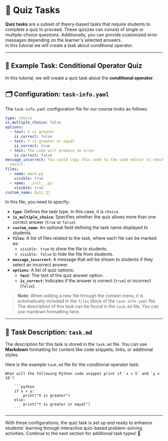 # 🧩 Quiz Tasks

**Quiz tasks** are a subset of theory-based tasks that require students to complete a quiz to proceed.
These quizzes can consist of single or multiple-choice questions.
Additionally, you can provide customized error messages depending on the learner's selected answers.  
In this tutorial we will create a task about conditional operator.

---

## 🚀 Example Task: Conditional Operator Quiz

In this tutorial, we will create a quiz task about the **conditional operator**.

## 🗂️ Configuration: `task-info.yaml`

The `task-info.yaml` configuration file for our course looks as follows:

```yaml
type: choice
is_multiple_choice: false
options:
  - text: X is greater
    is_correct: false
  - text: Y is greater or equal
    is_correct: true
  - text: The code will produce an error
    is_correct: false
message_incorrect: You could copy this code to the code editor to check the actual
  result.
files:
  - name: main.py
    visible: true
  - name: __init__.py
    visible: true
custom_name: Quiz 🧐🤓
```

In this file, you need to specify:
- **`type`**: Defines the task type. In this case, it is `choice`.
- **`is_multiple_choice`**: Specifies whether the quiz allows more than one correct answer (`true` or `false`).
- **`custom_name`**: An optional field defining the task name displayed to students.
- **`files`**: A list of files related to the task, where each file can be marked as:
    - `visible: true` to show the file to students.
    - `visible: false` to hide the file from students.
- **`message_incorrect`**: A message that will be shown to students if they select an incorrect answer.
- **`options`**: A list of quiz options:
    - **`text`**: The text of the quiz answer option.
    - **`is_correct`**: Indicates if the answer is correct (`true`) or incorrect (`false`).

> **Note:** When adding a new file through the context menu, it is automatically included in the `files` block of the `task-info.yaml` file.
The description of this task can be found in the `task.md` file. You can use mardown formatting here.

---


## 📝 Task Description: `task.md`

The description for this task is stored in the `task.md` file.
You can use **Markdown** formatting for content like code snippets, links, or additional styles.

Here is the example `task.md` file for the conditional operator task:

```text
What will the following Python code snippet print if `x = 5` and `y = 10`? 

    ```python
    if x > y:  
        print("X is greater")  
    else:  
        print("Y is greater or equal") 
    ```
```

---

With these configurations, the quiz task is set up and ready to enhance students’
learning through interactive quiz-based problem-solving activities.
Continue to the next section for additional task types! 🚀  
